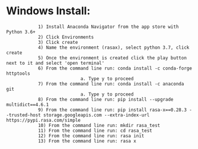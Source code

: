 # Windows Install:
                1) Install Anaconda Navigator from the app store with Python 3.6+
                2) Click Environments
                3) Click create
                4) Name the environment (rasax), select python 3.7, click create
                5) Once the environment is created click the play button next to it and select 'open terminal'
                6) From the command line run: conda install -c conda-forge httptools
                                a. Type y to proceed
                7) From the command line run: conda install -c anaconda git
                                a. Type y to proceed
                8) From the command line run: pip install --upgrade multidict==4.6.1
                9) From the command line run: pip install rasa-x==0.28.3 --trusted-host storage.googleapis.com --extra-index-url https://pypi.rasa.com/simple
                10) From the command line run: mkdir rasa_test
                11) From the command line run: cd rasa_test
                12) From the command line run: rasa init
                13) From the command line run: rasa x

